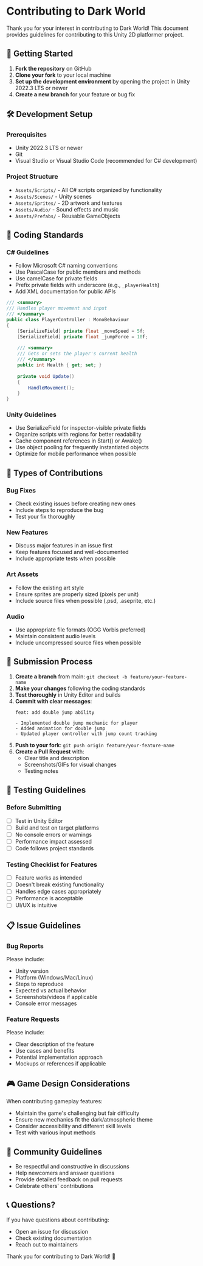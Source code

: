 # Contributing to Dark World

Thank you for your interest in contributing to Dark World! This document provides guidelines for contributing to this Unity 2D platformer project.

## 🚀 Getting Started

1. **Fork the repository** on GitHub
2. **Clone your fork** to your local machine
3. **Set up the development environment** by opening the project in Unity 2022.3 LTS or newer
4. **Create a new branch** for your feature or bug fix

## 🛠️ Development Setup

### Prerequisites
- Unity 2022.3 LTS or newer
- Git
- Visual Studio or Visual Studio Code (recommended for C# development)

### Project Structure
- `Assets/Scripts/` - All C# scripts organized by functionality
- `Assets/Scenes/` - Unity scenes
- `Assets/Sprites/` - 2D artwork and textures
- `Assets/Audio/` - Sound effects and music
- `Assets/Prefabs/` - Reusable GameObjects

## 📝 Coding Standards

### C# Guidelines
- Follow Microsoft C# naming conventions
- Use PascalCase for public members and methods
- Use camelCase for private fields
- Prefix private fields with underscore (e.g., `_playerHealth`)
- Add XML documentation for public APIs

```csharp
/// <summary>
/// Handles player movement and input
/// </summary>
public class PlayerController : MonoBehaviour
{
    [SerializeField] private float _moveSpeed = 5f;
    [SerializeField] private float _jumpForce = 10f;
    
    /// <summary>
    /// Gets or sets the player's current health
    /// </summary>
    public int Health { get; set; }
    
    private void Update()
    {
        HandleMovement();
    }
}
```

### Unity Guidelines
- Use SerializeField for inspector-visible private fields
- Organize scripts with regions for better readability
- Cache component references in Start() or Awake()
- Use object pooling for frequently instantiated objects
- Optimize for mobile performance when possible

## 🎯 Types of Contributions

### Bug Fixes
- Check existing issues before creating new ones
- Include steps to reproduce the bug
- Test your fix thoroughly

### New Features
- Discuss major features in an issue first
- Keep features focused and well-documented
- Include appropriate tests when possible

### Art Assets
- Follow the existing art style
- Ensure sprites are properly sized (pixels per unit)
- Include source files when possible (.psd, .aseprite, etc.)

### Audio
- Use appropriate file formats (OGG Vorbis preferred)
- Maintain consistent audio levels
- Include uncompressed source files when possible

## 🔄 Submission Process

1. **Create a branch** from main: `git checkout -b feature/your-feature-name`
2. **Make your changes** following the coding standards
3. **Test thoroughly** in Unity Editor and builds
4. **Commit with clear messages**:
   ```
   feat: add double jump ability
   
   - Implemented double jump mechanic for player
   - Added animation for double jump
   - Updated player controller with jump count tracking
   ```
5. **Push to your fork**: `git push origin feature/your-feature-name`
6. **Create a Pull Request** with:
   - Clear title and description
   - Screenshots/GIFs for visual changes
   - Testing notes

## 🧪 Testing Guidelines

### Before Submitting
- [ ] Test in Unity Editor
- [ ] Build and test on target platforms
- [ ] No console errors or warnings
- [ ] Performance impact assessed
- [ ] Code follows project standards

### Testing Checklist for Features
- [ ] Feature works as intended
- [ ] Doesn't break existing functionality
- [ ] Handles edge cases appropriately
- [ ] Performance is acceptable
- [ ] UI/UX is intuitive

## 📋 Issue Guidelines

### Bug Reports
Please include:
- Unity version
- Platform (Windows/Mac/Linux)
- Steps to reproduce
- Expected vs actual behavior
- Screenshots/videos if applicable
- Console error messages

### Feature Requests
Please include:
- Clear description of the feature
- Use cases and benefits
- Potential implementation approach
- Mockups or references if applicable

## 🎮 Game Design Considerations

When contributing gameplay features:
- Maintain the game's challenging but fair difficulty
- Ensure new mechanics fit the dark/atmospheric theme
- Consider accessibility and different skill levels
- Test with various input methods

## 🤝 Community Guidelines

- Be respectful and constructive in discussions
- Help newcomers and answer questions
- Provide detailed feedback on pull requests
- Celebrate others' contributions

## 📞 Questions?

If you have questions about contributing:
- Open an issue for discussion
- Check existing documentation
- Reach out to maintainers

Thank you for contributing to Dark World! 🌙
